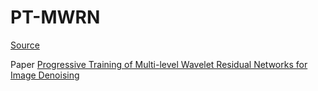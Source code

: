 # PT-MWRN 

[Source](https://github.com/happycaoyue/PT-MWRN)

Paper [Progressive Training of Multi-level Wavelet Residual Networks for Image Denoising](https://arxiv.org/abs/2010.12422)